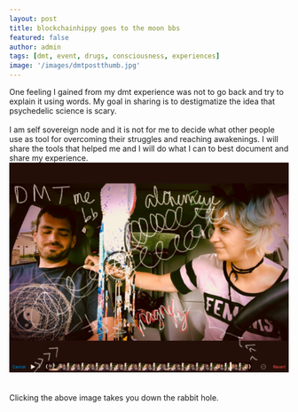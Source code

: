 ```yaml
---
layout: post
title: blockchainhippy goes to the moon bbs
featured: false
author: admin
tags: [dmt, event, drugs, consciousness, experiences]
image: '/images/dmtpostthumb.jpg'
---
```


One feeling I gained from my dmt experience was not to go back and try to explain it using words. My goal in sharing is to destigmatize the idea that psychedelic science is scary. 
<br>
<br>
I am self sovereign node and it is not for me to decide what other people use as tool for overcoming their struggles and reaching awakenings. I will share the tools that helped me and I will do what I can to best document and share my experience.
<br>
<a href="https://d.tube/v/blockchainhippy/0l50kya7">
  <img src="/images/dmtpostthumb.jpg" alt="DMT">
  </a>
  <br>
  <br>
  <br>
  Clicking the above image takes you down the rabbit hole.
